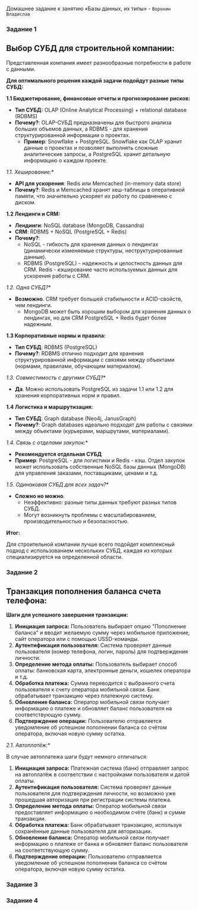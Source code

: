 Домашнее задание к занятию «Базы данных, их типы» - `Воронин Владислав`

### Задание 1

##  Выбор СУБД для строительной компании:

Представленная компания имеет разнообразные потребности в работе с данными. 

**Для оптимального решения каждой задачи подойдут разные типы СУБД:**

**1.1 Бюджетирование, финансовые отчеты и прогнозирование рисков:**

* **Тип СУБД:**  OLAP (Online Analytical Processing) + relational database (RDBMS)
* **Почему?**: OLAP-СУБД предназначены для быстрого анализа больших объемов данных, а RDBMS - для хранения структурированной информации о проектах. 
    * **Пример**: Snowflake + PostgreSQL. Snowflake как OLAP хранит данные о проектах и позволяет выполнять сложные аналитические запросы, а PostgreSQL хранит детальную информацию о каждом проекте.

**1.1.* Хеширование:**

* **API для ускорения**: Redis или Memcached (in-memory data store)
* **Почему?**:  Redis и Memcached хранят хеш-таблицы в оперативной памяти, что значительно ускоряет их работу по сравнению с диском. 


**1.2 Лендинги и CRM:**

* **Лендинги**: NoSQL database (MongoDB, Cassandra)
* **CRM**: RDBMS +  NoSQL (PostgreSQL + Redis)
* **Почему?**:
    * NoSQL - гибкость для хранения данных о лендингах (динамически изменяемые структуры, неструктурированные данные). 
    * RDBMS (PostgreSQL) - надежность и целостность данных для CRM. Redis - кэширование часто используемых данных для ускорения работы с CRM.


**1.2.* Одна СУБД?**

* **Возможно**.  CRM требует большей стабильности и ACID-свойств, чем лендинги. 
    * MongoDB может быть хорошим выбором для хранения данных о лендингах, но для CRM PostgreSQL + Redis будет более надежным.

**1.3 Корпоративные нормы и правила:**

* **Тип СУБД**: RDBMS (PostgreSQL)
* **Почему?**:  RDBMS отлично подходит для хранения структурированной информации с связями между объектами (нормами, правилами, обучающим материалом).


**1.3.* Совместимость с другими СУБД?**

* **Да**. Можно использовать PostgreSQL из задачи 1.1 или 1.2 для хранения корпоративных норм и правил.



**1.4 Логистика и маршрутизация:**

* **Тип СУБД**: Graph database (Neo4j, JanusGraph)
* **Почему?**:  Graph databases идеально подходят для работы с связями между объектами (курьерами, маршрутами, материалами).


**1.4.* Связь с отделами закупок:**

* **Рекомендуется отдельная СУБД**
* **Пример**: PostgreSQL - для логистики и Redis - кэш. Отдел закупок может использовать собственные NoSQL базы данных (MongoDB) для управления заказами, поставщиками, ценами и т.д. 

**1.5.* Одинаковая СУБД для всех задач?**

* **Сложно но можно**.  
    * Неэффективно: разные типы данных требуют разных типов СУБД.
    * Могут возникнуть проблемы с масштабированием, производительностью и безопасностью.


**Итог:**

Для строительной компании лучше всего подойдет комплексный подход с использованием нескольких СУБД, каждая из которых специализируется на определенной области.  


### Задание 2

##  Транзакция пополнения баланса счета телефона:

**Шаги для успешного завершения транзакции:**

1. **Инициация запроса:** Пользователь выбирает опцию "Пополнение баланса" и вводит желаемую сумму через мобильное приложение, сайт оператора или с помощью USSD-команды.
2. **Аутентификация пользователя:** Система проверяет данные пользователя (номер телефона, логин, пароль) для подтверждения личности. 
3. **Определение метода оплаты:** Пользователь выбирает способ оплаты: банковская карта, электронные деньги, кошелек оператора и т.д.
4. **Обработка платежа:** Сумма переводится с выбранного счета пользователя к счету оператора мобильной связи.  Банк обрабатывает транзакцию через платежную систему. 
5. **Обновление баланса:** Оператор мобильной связи получает информацию о платеже и обновляет баланс пользователя на соответствующую сумму.
6. **Подтверждение операции:** Пользователю отправляется уведомление об успешном пополнении баланса со счётом оператора, включая новую сумму остатка.

**2.1.* Автоплатёж:** 

В случае автоплатежа  шаги будут немного отличаться:


1. **Инициация запроса:** Платежная система (банк) отправляет запрос на автоплатёж в соответствии с настройками пользователя и датой оплаты.
2. **Аутентификация пользователя:** Система проверяет данные пользователя для подтверждения личности, но возможно уже прошедшая авторизация  при регистрации системы платежа.
3. **Определение метода оплаты:** Оператор мобильной связи предоставляет информацию о необходимом счёте (банк) и сумме транзакции.
4. **Обработка платежа:** Банк обрабатывает транзакцию, используя сохранённые данные пользователя для авторизации. 
5. **Обновление баланса:** Оператор мобильной связи получает информацию о платеже от банка и обновляет баланс пользователя на соответствующую сумму.
6. **Подтверждение операции:** Пользователю отправляется уведомление об успешном пополнении баланса со счётом оператора, включая новую сумму остатка.

### Задание 3

### Задание 4
